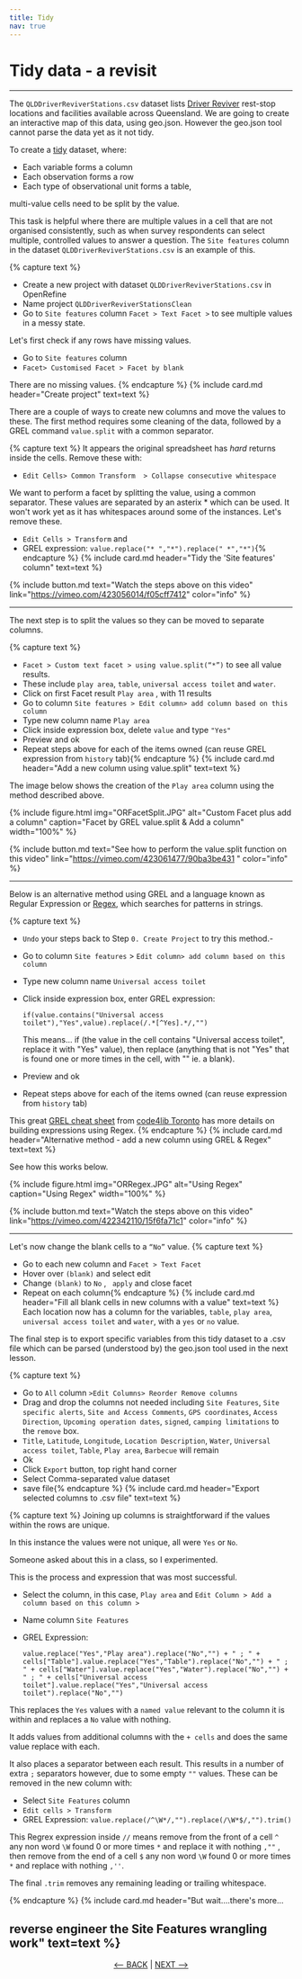 ```yaml
---
title: Tidy
nav: true
---
```


# Tidy data - a revisit 

-----

The  `QLDDriverReviverStations.csv` dataset lists [Driver Reviver](https://www.qld.gov.au/transport/safety/holiday-travel/stops/reviver) rest-stop locations and facilities available across Queensland. We are going to create an interactive map of this data, using geo.json.  However the geo.json tool cannot parse the data yet as it not tidy.

To create a [tidy](https://cran.r-project.org/web/packages/tidyr/vignettes/tidy-data.html) dataset, where:
- Each variable forms a column
- Each observation forms a row
- Each type of observational unit forms a table,

multi-value cells need to be split by the value.  

This task is helpful where there are multiple values in a cell that are not organised consistently, such as when survey respondents can select multiple, controlled values to answer a question.  The  `Site features`  column in the dataset `QLDDriverReviverStations.csv`  is an example of this. 

{% capture text %}
- Create a new project with dataset  `QLDDriverReviverStations.csv`  in OpenRefine
- Name project  `QLDDriverReviverStationsClean` 
- Go to  `Site features`  column `Facet > Text Facet >` to see multiple values in a messy state.

Let's first check if any rows have missing values.
- Go to  `Site features`  column
- `Facet> Customised Facet > Facet by blank`

There are no missing values.
{% endcapture %} {% include card.md header="Create project" text=text %}

There are a couple of ways to create new columns and move the values to these. The first method requires some cleaning of the data, followed by a GREL command `value.split` with a common separator. 

{% capture text %}
It appears the original spreadsheet has *hard* returns inside the cells. Remove these with:

- `Edit Cells> Common Transform  > Collapse consecutive whitespace` 

We want to perform a facet by splitting the value, using a common separator.  These values are separated by an asterix * which can be used.  It won't work yet as it has whitespaces around some of the instances. Let's remove these.

- `Edit Cells > Transform`  and 
- GREL expression:  `value.replace("* ","*").replace(" *","*")`{% endcapture %} {% include card.md header="Tidy the 'Site features' column" text=text %}

{% include button.md text="Watch the steps above on this video" link="https://vimeo.com/423056014/f05cff7412" color="info" %}

-----

The next step is to split the values so they can be moved to separate columns. 

{% capture text %}
- `Facet > Custom text facet > using value.split(“*”)`  to see all value results.
- These include  `play area`,  `table`,  `universal access toilet`  and  `water`.
- Click on first Facet result  `Play area` , with 11 results
- Go to column  `Site features > Edit column> add column based on this column`
- Type new column name  `Play area`
- Click inside expression box, delete  `value`  and type `"Yes"`
- Preview and ok
- Repeat steps above for each of the items owned (can reuse GREL expression from  `history`  tab){% endcapture %} {% include card.md header="Add a new column using value.split" text=text %}

The image below shows the creation of the  `Play area`  column using the method described above.

{% include figure.html img="ORFacetSplit.JPG" alt="Custom Facet plus add a column" caption="Facet by GREL value.split & Add a column" width="100%" %}

{% include button.md text="See how to perform the value.split function on this video" link="https://vimeo.com/423061477/90ba3be431 " color="info" %}
 
-----

Below is an alternative method using GREL and a language known as Regular Expression or [Regex](https://en.wikipedia.org/wiki/Regular_expression), which searches for patterns in strings.  

{% capture text %}
- `Undo`  your steps back to Step `0. Create Project` to try this method.- 
- Go to column  `Site features` > `Edit column> add column based on this column`
- Type new column name  `Universal access toilet`
- Click inside expression box, enter GREL expression:
    
    `if(value.contains("Universal access toilet"),"Yes",value).replace(/.*[^Yes].*/,"")`
    
    This means...
    if (the value in the cell contains "Universal access toilet", replace it with "Yes" value), then replace (anything that is not "Yes" that is found one or more times in the cell, with "" ie. a blank).
    
- Preview and ok
- Repeat steps above for each of the items owned (can reuse expression from  `history`  tab)

This great [GREL cheat sheet](https://code4libtoronto.github.io/2018-10-12-access/GoogleRefineCheatSheets.pdf) from [code4lib Toronto](https://code4libtoronto.github.io/) has more details on building expressions using Regex.
{% endcapture %} {% include card.md header="Alternative method - add a new column using GREL & Regex" text=text %}

See how this works below.

{% include figure.html img="ORRegex.JPG" alt="Using Regex" caption="Using Regex" width="100%" %}

{% include button.md text="Watch the steps above on this video" link="https://vimeo.com/422342110/15f6fa71c1" color="info" %}

------

Let's now change the blank cells to a  `“No”`  value.
{% capture text %}
- Go to each new column and  `Facet > Text Facet`
- Hover over  `(blank)` and select edit 
- Change  `(blank)` to  `No` , ` apply` and close facet
- Repeat on each column{% endcapture %} {% include card.md header="Fill all blank cells in new columns with a value" text=text %}
Each location now has a column for the variables,  `table`,  `play area`,  `universal access toilet`  and  `water`,  with a  `yes` or  `no`  value.

The final step is to export specific variables from this tidy dataset to a .csv file which can be parsed (understood by) the geo.json tool used in the next lesson.

{% capture text %}
- Go to  `All` column  `>Edit Columns> Reorder Remove columns`
- Drag and drop the columns not needed including `Site Features`, `Site specific alerts`, `Site and Access Comments`, `GPS coordinates`, `Access Direction`, `Upcoming operation dates`, `signed`, `camping limitations` to the `remove` box.
- `Title`, `Latitude`, `Longitude`, `Location Description`, `Water`, `Universal access toilet`, `Table`, `Play area`, `Barbecue`  will remain
- Ok
- Click `Export` button, top right hand corner
- Select Comma-separated value dataset
- save file{% endcapture %} {% include card.md header="Export selected columns to .csv file" text=text %}

{% capture text %}
Joining up columns is straightforward if the values within the rows are unique.  

In this instance the values were not unique,  all were `Yes` or `No`.  

Someone asked about this in a class, so I experimented.  
 
This is the process and expression that was most successful.
- Select the column, in this case, `Play area` and `Edit Column > Add a column based on this column >`
- Name column `Site Features`
- GREL Expression:

  `value.replace("Yes","Play area").replace("No","") + " ; " + cells["Table"].value.replace("Yes","Table").replace("No","") + " ; " + cells["Water"].value.replace("Yes","Water").replace("No","") + " ; " + cells["Universal access toilet"].value.replace("Yes","Universal access toilet").replace("No","")`
 
This replaces the `Yes` values with a `named value` relevant to the column it is within and replaces a `No` value with nothing.  
 
It adds values from additional columns with the `+ cells` and does the same value replace with each.  
 
It also places a separator between each result.  This results in a number of extra `;` separators however, due to some empty `""` values.  These can be removed in the new column with:
 
- Select `Site Features` column
- `Edit cells > Transform`
- GREL Expression:
   `value.replace(/^\W*/,"").replace(/\W*$/,"").trim()`
   
This Regrex expression inside `//` means remove from the front of a cell `^`  any non word `\W` found 0 or more times `*` and replace it with nothing `,""` , then remove from the end of a cell `$` any non word `\W` found 0 or more times `*` and replace with nothing `,''`.  

The final `.trim` removes any remaining leading or trailing whitespace.

{% endcapture %} {% include card.md header="But wait....there's more...

reverse engineer the Site Features wrangling work" text=text %}
----

<p align="center">
  <a href="https://griffithunilibrary.github.io/advanced-data-wrangle/content/4-lesson.html"><-- BACK</a> |
  <a href="https://griffithunilibrary.github.io/advanced-data-wrangle/content/6-lesson.html">NEXT --></a>
</p>


